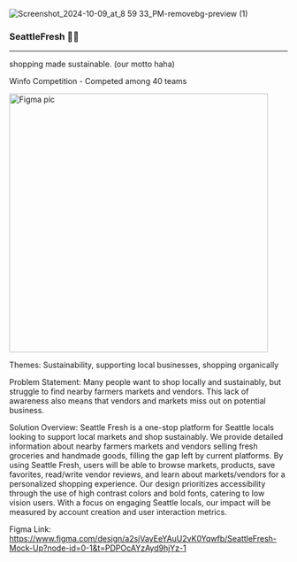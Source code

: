![Screenshot_2024-10-09_at_8 59 33_PM-removebg-preview (1)](https://github.com/user-attachments/assets/a643cbdd-0c6a-4d0c-9d3c-8b0aceb275ab)

### SeattleFresh 🐰🥕
---
shopping made sustainable. (our motto haha)

Winfo Competition - Competed among 40 teams

<img width="468" alt="Figma pic" src="https://github.com/user-attachments/assets/ef3a8319-09c5-40c5-9aa9-ff5617746d9f">


Themes: Sustainability, supporting local businesses, shopping organically 

Problem Statement: Many people want to shop locally and sustainably, but struggle to find nearby farmers markets and vendors. This lack of awareness also means that vendors and markets miss out on potential business. 

Solution Overview:  Seattle Fresh is a one-stop platform for Seattle locals looking to support local markets and shop sustainably. We provide detailed information about nearby farmers markets and vendors selling fresh groceries and handmade goods, filling the gap left by current platforms. By using Seattle Fresh, users will be able to browse markets, products, save favorites, read/write vendor reviews, and learn about markets/vendors for a personalized shopping experience. Our design prioritizes accessibility through the use of high contrast colors and bold fonts, catering to low vision users. With a focus on engaging Seattle locals, our impact will be measured by account creation and user interaction metrics. 

Figma Link: https://www.figma.com/design/a2sjVayEeYAuU2vK0Yqwfb/SeattleFresh-Mock-Up?node-id=0-1&t=PDPOcAYzAyd9hjYz-1
